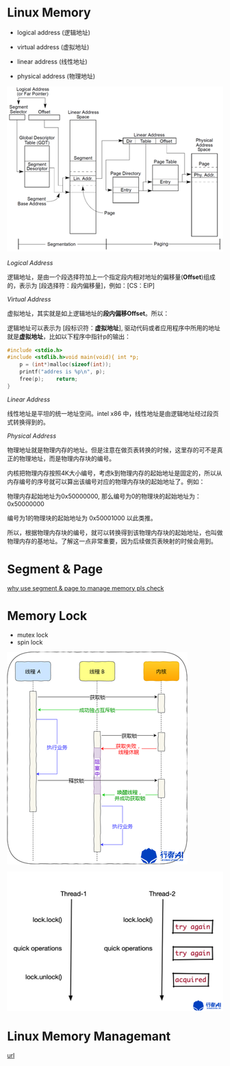 # Linux Memory

- logical address      (逻辑地址)

- virtual address      (虚拟地址)

- linear address       (线性地址)

- physical address   (物理地址)



![memory](../img/linux_memory.png)



*Logical Address*

逻辑地址，是由一个段选择符加上一个指定段内相对地址的偏移量(**Offset**)组成的，表示为 [段选择符：段内偏移量]，例如：[CS：EIP]

*Virtual Address*

虚拟地址，其实就是如上逻辑地址的**段内偏移Offset**。所以：

逻辑地址可以表示为 [段标识符：**虚拟地址**], 驱动代码或者应用程序中所用的地址就是**虚拟地址**，比如以下程序中指针p的输出：

```c
#include <stdio.h>
#include <stdlib.h>void main(void){	int *p;
	p = (int*)malloc(sizeof(int));
	printf("addres is %p\n", p);
	free(p);	return;
}
```

*Linear Address*

线性地址是平坦的统一地址空间。intel x86 中，线性地址是由逻辑地址经过段页式转换得到的。

*Physical Address*

物理地址就是物理内存的地址。但是注意在做页表转换的时候，这里存的可不是真正的物理地址，而是物理内存块的编号。

内核把物理内存按照4K大小编号，考虑k到物理内存的起始地址是固定的，所以从内存编号的序号就可以算出该编号对应的物理内存块的起始地址了。例如：

物理内存起始地址为0x50000000, 那么编号为0的物理块的起始地址为：0x50000000

编号为1的物理块的起始地址为 0x50001000 以此类推。

所以，根据物理内存块的编号，就可以转换得到该物理内存块的起始地址，也叫做物理内存的基地址。了解这一点非常重要，因为后续做页表映射的时候会用到。



# Segment & Page

[why use segment & page to manage memory pls check](https://blog.csdn.net/low5252/article/details/106068865)



# Memory Lock

- mutex lock
- spin lock



![mutex_lock](../img/mutex_lock.png)





![spin_lock](../img/spin_lock.png)



# Linux Memory Managemant

[url](<https://www.toutiao.com/i6855591224003265036>)

